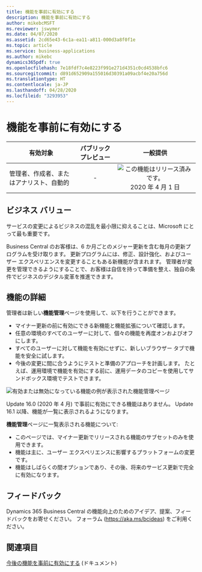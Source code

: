 ```yaml
---
title: 機能を事前に有効にする
description: 機能を事前に有効にする
author: mikebcMSFT
ms.reviewer: jswymer
ms.date: 04/07/2020
ms.assetid: 2cd65e43-6c1a-ea11-a811-000d3a8f0f1e
ms.topic: article
ms.service: business-applications
ms.author: mikebc
dynamics365pdf: true
ms.openlocfilehash: 7e18fdf7c4e8223f991e271d4351c0cd4538bfc6
ms.sourcegitcommit: d891d652909a155016d30391a09acbf4e20a756d
ms.translationtype: HT
ms.contentlocale: ja-JP
ms.lasthandoff: 04/28/2020
ms.locfileid: "3293953"
---
```

# <a name="enable-features-ahead-of-time"></a>機能を事前に有効にする


| 有効対象    |  パブリック プレビュー | 一般提供 | 
| ---------- | :----------: |:----------: |
|管理者、作成者、またはアナリスト、自動的|-| ![この機能はリリース済みです。](/dynamics365-release-plan/media/green-checkmark.png "この機能はリリース済みです。") 2020 年 4 月 1 日|


## <a name="business-value"></a>ビジネス バリュー
<!-- bv start -->
サービスの変更によるビジネスの混乱を最小限に抑えることは、Microsoft にとって最も重要です。

Business Central のお客様は、6 か月ごとのメジャー更新を含む毎月の更新プログラムを受け取ります。 更新プログラムには、修正、設計強化、およびユーザー エクスペリエンスを変更することもある新機能が含まれます。 管理者が変更を管理できるようにすることで、お客様は自信を持って準備を整え、独自の条件でビジネスのデジタル変革を推進できます。
<!-- bv end -->



## <a name="feature-details"></a>機能の詳細
<!--feature detail start -->
管理者は新しい**機能管理**ページを使用して、以下を行うことができます。

 - マイナー更新の前に有効にできる新機能と機能拡張について確認します。
 - 任意の環境のすべてのユーザーに対して、個々の機能を再度オンおよびオフにします。
 - すべてのユーザーに対して機能を有効にせずに、新しいブラウザー タブで機能を安全に試します。
 - 今後の変更に間に合うようにテストと準備のアプローチを計画します。 たとえば、運用環境で機能を有効にする前に、運用データのコピーを使用してサンドボックス環境でテストできます。

![有効または無効になっている機能の例が表示された機能管理ページ](media/feature-management.png "有効または無効になっている機能の例が表示された機能管理ページ")

Update 16.0 (2020 年 4 月) で事前に有効にできる機能はありません。 Update 16.1 以降、機能が一覧に表示されるようになります。  

**機能管理**ページに一覧表示される機能について:

 - このページでは、マイナー更新でリリースされる機能のサブセットのみを使用できます。
 - 機能は主に、ユーザー エクスペリエンスに影響するプラットフォームの変更です。
 - 機能はしばらくの間オプションであり、その後、将来のサービス更新で完全に有効になります。
<!--feature detail end -->






## <a name="tell-us-what-you-think"></a>フィードバック
Dynamics 365 Business Central の機能向上のためのアイデア、提案、フィードバックをお寄せください。 フォーラム (https://aka.ms/bcideas) をご利用ください。




## <a name="see-also"></a>関連項目

<!--docs start-->
[今後の機能を事前に有効にする](https://docs.microsoft.com/dynamics365/business-central/dev-itpro/administration/feature-management) (ドキュメント)
<!--docs end-->
